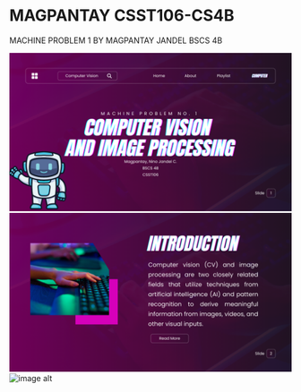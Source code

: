 # MAGPANTAY CSST106-CS4B
MACHINE PROBLEM 1 BY MAGPANTAY JANDEL BSCS 4B


![image alt](https://github.com/HEVNAGI/CSST106-CS4B/blob/main/IMAGES/1.png?raw=true)
![image alt](https://github.com/HEVNAGI/CSST106-CS4B/blob/main/IMAGES/2.png)
![image alt]([https://github.com/HEVNAGI/CSST106-CS4B/blob/main/IMAGES/3.png](https://github.com/HEVNAGI/CSST106-CS4B/blob/main/IMAGES/4.png))

